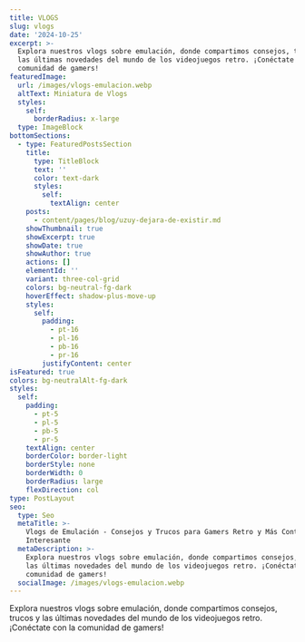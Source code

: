 ```yaml
---
title: VLOGS
slug: vlogs
date: '2024-10-25'
excerpt: >-
  Explora nuestros vlogs sobre emulación, donde compartimos consejos, trucos y
  las últimas novedades del mundo de los videojuegos retro. ¡Conéctate con la
  comunidad de gamers!
featuredImage:
  url: /images/vlogs-emulacion.webp
  altText: Miniatura de Vlogs
  styles:
    self:
      borderRadius: x-large
  type: ImageBlock
bottomSections:
  - type: FeaturedPostsSection
    title:
      type: TitleBlock
      text: ''
      color: text-dark
      styles:
        self:
          textAlign: center
    posts:
      - content/pages/blog/uzuy-dejara-de-existir.md
    showThumbnail: true
    showExcerpt: true
    showDate: true
    showAuthor: true
    actions: []
    elementId: ''
    variant: three-col-grid
    colors: bg-neutral-fg-dark
    hoverEffect: shadow-plus-move-up
    styles:
      self:
        padding:
          - pt-16
          - pl-16
          - pb-16
          - pr-16
        justifyContent: center
isFeatured: true
colors: bg-neutralAlt-fg-dark
styles:
  self:
    padding:
      - pt-5
      - pl-5
      - pb-5
      - pr-5
    textAlign: center
    borderColor: border-light
    borderStyle: none
    borderWidth: 0
    borderRadius: large
    flexDirection: col
type: PostLayout
seo:
  type: Seo
  metaTitle: >-
    Vlogs de Emulación - Consejos y Trucos para Gamers Retro y Más Contenido
    Interesante
  metaDescription: >-
    Explora nuestros vlogs sobre emulación, donde compartimos consejos, trucos y
    las últimas novedades del mundo de los videojuegos retro. ¡Conéctate con la
    comunidad de gamers!
  socialImage: /images/vlogs-emulacion.webp
---
```

Explora nuestros vlogs sobre emulación, donde compartimos consejos, trucos y las últimas novedades del mundo de los videojuegos retro. ¡Conéctate con la comunidad de gamers!
